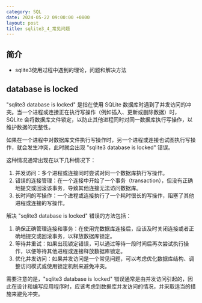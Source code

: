 ```yaml
---
category: SQL
date: 2024-05-22 09:00:00 +0800
layout: post
title: sqlite3_4_常见问题
---
```

## 简介

+ sqlite3使用过程中遇到的理论，问题和解决方法

## database is locked

"sqlite3 database is locked" 是指在使用 SQLite 数据库时遇到了并发访问的冲突。当一个进程或连接正在执行写操作（例如插入、更新或删除数据）时，SQLite 会将数据库文件锁定，以防止其他进程同时对同一数据库执行写操作，以维护数据的完整性。

如果在一个进程中对数据库文件执行写操作时，另一个进程或连接也试图执行写操作，就会发生冲突，此时就会出现 "sqlite3 database is locked" 错误。

这种情况通常出现在以下几种情况下：

1. 并发访问：多个进程或连接同时尝试对同一个数据库执行写操作。
2. 错误的连接管理：在一个连接中开始了一个事务（transaction），但没有正确地提交或回滚该事务，导致其他连接无法访问数据库。
3. 长时间的写操作：一个进程或连接执行了一个耗时很长的写操作，阻塞了其他进程或连接的写操作。

解决 "sqlite3 database is locked" 错误的方法包括：

1. 确保正确管理连接和事务：在使用完数据库连接后，应该及时关闭连接或者正确地提交或回滚事务，以释放数据库锁定。
2. 等待并重试：如果出现锁定错误，可以通过等待一段时间后再次尝试执行操作，以便等待其他进程或连接释放数据库锁定。
3. 优化并发访问：如果并发访问是一个常见问题，可以考虑优化数据库结构、调整访问模式或使用锁定机制来避免冲突。

需要注意的是，"sqlite3 database is locked" 错误通常是由并发访问引起的，因此在设计和编写应用程序时，应该考虑到数据库并发访问的情况，并采取适当的措施来避免冲突。